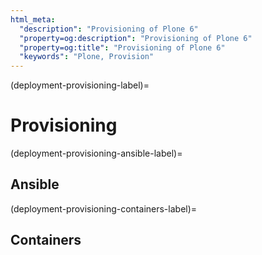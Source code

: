 ```yaml
---
html_meta:
  "description": "Provisioning of Plone 6"
  "property=og:description": "Provisioning of Plone 6"
  "property=og:title": "Provisioning of Plone 6"
  "keywords": "Plone, Provision"
---
```


(deployment-provisioning-label)=

# Provisioning


(deployment-provisioning-ansible-label)=

## Ansible


(deployment-provisioning-containers-label)=

## Containers

